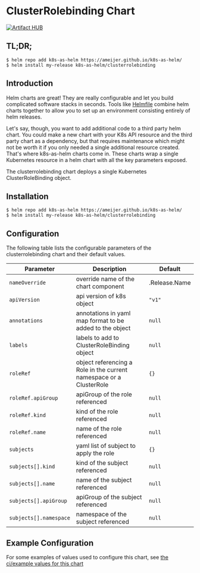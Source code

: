 # ClusterRolebinding Chart
[![Artifact HUB](https://img.shields.io/endpoint?url=https://artifacthub.io/badge/repository/k8s-as-helm)](https://artifacthub.io/packages/search?repo=k8s-as-helm)

## TL;DR;

```console
$ helm repo add k8s-as-helm https://ameijer.github.io/k8s-as-helm/
$ helm install my-release k8s-as-helm/clusterrolebinding
```

## Introduction

Helm charts are great! They are really configurable and let you build complicated software stacks in seconds. Tools like [Helmfile](https://github.com/roboll/helmfile) combine helm charts together to allow you to set up an environment consisting entirely of helm releases.

Let's say, though, you want to add additional code to a third party helm chart. You could make a new chart with your K8s API resource and the third party chart as a dependency, but that requires maintenance which might not be worth it if you only needed a single additional resource created. That's where k8s-as-helm charts come in. These charts wrap a single Kubernetes resource in a helm chart with all the key parameters exposed.

The clusterrolebinding chart deploys a single Kubernetes ClusterRoleBinding object.

## Installation

```console
$ helm repo add k8s-as-helm https://ameijer.github.io/k8s-as-helm/
$ helm install my-release k8s-as-helm/clusterrolebinding
```

## Configuration

The following table lists the configurable parameters of the clusterrolebinding chart and their default values.

Parameter | Description | Default
--- | --- | ---
`nameOverride` | override name of the chart component | .Release.Name
`apiVersion` | api version of k8s object | `"v1"`
`annotations` | annotations in yaml map format to be added to the object | `null`
`labels` | labels to add to ClusterRoleBinding object | `null`
`roleRef` | object referencing a Role in the current namespace or a ClusterRole | `{}`
`roleRef.apiGroup` | apiGroup of the role referenced | `null`
`roleRef.kind` | kind of the role referenced | `null`
`roleRef.name` | name of the role referenced | `null`
`subjects` | yaml list of subject to apply the role | `{}`
`subjects[].kind` | kind of the subject referenced | `null`
`subjects[].name` | name of the subject referenced | `null`
`subjects[].apiGroup` | apiGroup of the subject referenced | `null`
`subjects[].namespace` | namespace of the subject referenced | `null`

## Example Configuration

For some examples of values used to configure this chart, see [the ci/example values for this chart](./ci/ci-values.yaml)
